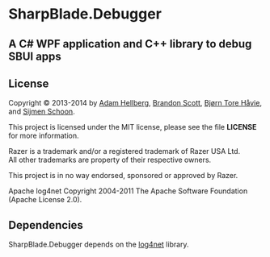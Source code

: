 SharpBlade.Debugger
===================

A C# WPF application and C++ library to debug SBUI apps
-------------------------------------------------------

License
-------

Copyright &copy; 2013-2014 by [Adam Hellberg][sharp], [Brandon Scott][bs], [Bjørn Tore Håvie][bth], and [Sijmen Schoon][ss].

This project is licensed under the MIT license, please see the file **LICENSE** for more information.

Razer is a trademark and/or a registered trademark of Razer USA Ltd.  
All other trademarks are property of their respective owners.

This project is in no way endorsed, sponsored or approved by Razer.

Apache log4net Copyright 2004-2011 The Apache Software Foundation (Apache License 2.0).

Dependencies
------------

SharpBlade.Debugger depends on the [log4net][l4n] library.

[sharp]: https://github.com/Sharparam
[bs]: https://github.com/brandonscott
[bth]: https://github.com/itsbth
[ss]: https://github.com/Vijfhoek
[l4n]: http://logging.apache.org/log4net/
